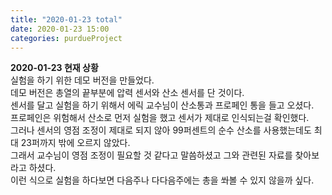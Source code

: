 ```yaml
---
title: "2020-01-23 total"
date: 2020-01-23 15:00
categories: purdueProject
---
```


**2020-01-23 현재 상황**  
실험을 하기 위한 데모 버전을 만들었다.  
데모 버전은 총열의 끝부분에 압력 센서와 산소 센서를 단 것이다.  
센서를 달고 실험을 하기 위해서 에릭 교수님이 산소통과 프로페인 통을 들고 오셨다.  
프로페인은 위험해서 산소로 먼저 실험을 했고 센서가 제대로 인식되는걸 확인했다.   
그러나 센서의 영점 조정이 제대로 되지 않아 99퍼센트의 순수 산소를 사용했는데도 최대 23퍼까지 밖에 오르지 않았다.  
그래서 교수님이 영점 조정이 필요할 것 같다고 말씀하셨고 그와 관련된 자료를 찾아보라고 하셨다.  
이런 식으로 실험을 하다보면 다음주나 다다음주에는 총을 쏴볼 수 있지 않을까 싶다.
